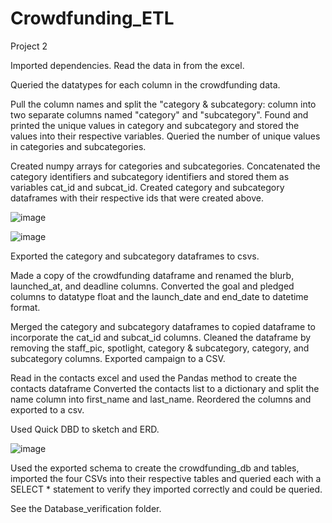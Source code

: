 # Crowdfunding_ETL
Project 2

Imported dependencies.
Read the data in from the excel.

Queried the datatypes for each column in the crowdfunding data.

Pull the column names and split the "category & subcategory: column into two separate columns named "category" and "subcategory".
Found and printed the unique values in category and subcategory and stored the values into their respective variables.
Queried the number of unique values in categories and subcategories.

Created numpy arrays for categories and subcategories. 
Concatenated the category identifiers and subcategory identifiers and stored them as variables cat_id and subcat_id.
Created category and subcategory dataframes with their respective ids that were created above.

![image](https://github.com/SamanthaMcKay/Crowdfunding_ETL/assets/132176159/73cb10b8-9210-4783-9e9a-9c70a7864aac)

![image](https://github.com/SamanthaMcKay/Crowdfunding_ETL/assets/132176159/9a7a0ef3-5367-4821-91e8-6eab6b5bf01f)

Exported the category and subcategory dataframes to csvs.

Made a copy of the crowdfunding dataframe and renamed the blurb, launched_at, and deadline columns.
Converted the goal and pledged columns to datatype float and the launch_date and end_date to datetime format.

Merged the category and subcategory dataframes to copied dataframe to incorporate the cat_id and subcat_id columns.
Cleaned the dataframe by removing the staff_pic, spotlight, category & subcategory, category, and subcategory columns.
Exported campaign to a CSV. 

Read in the contacts excel and used the Pandas method to create the contacts dataframe
Converted the contacts list to a dictionary and split the name column into first_name and last_name.
Reordered the columns and exported to a csv.

Used Quick DBD to sketch and ERD.

![image](https://github.com/SamanthaMcKay/Crowdfunding_ETL/assets/132176159/d1d1e16e-62ae-4511-8168-9a7248c67cee)

Used the exported schema to create the crowdfunding_db and tables, imported the four CSVs into their respective tables and queried each with a SELECT * statement to verify they imported correctly and could be queried.

See the Database_verification folder.
